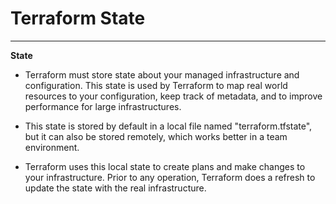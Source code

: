 # Terraform State
---

**State**
- Terraform must store state about your managed infrastructure and configuration. This state is used by Terraform to map real world resources to your configuration, keep track of metadata, and to improve performance for large infrastructures. 

- This state is stored by default in a local file named "terraform.tfstate", but it can also be stored remotely, which works better in a team environment.

- Terraform uses this local state to create plans and make changes to your infrastructure. Prior to any operation, Terraform does a refresh to update the state with the real infrastructure.

